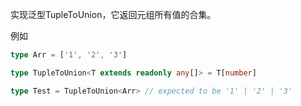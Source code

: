 实现泛型TupleToUnion<T>，它返回元组所有值的合集。

例如

``` typescript
type Arr = ['1', '2', '3']

type TupleToUnion<T extends readonly any[]> = T[number]

type Test = TupleToUnion<Arr> // expected to be '1' | '2' | '3'
```
